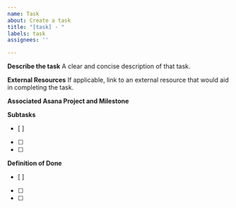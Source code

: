```yaml
---
name: Task
about: Create a task
title: "[task] - "
labels: task
assignees: ''

---
```


**Describe the task**
A clear and concise description of that task.

**External Resources**
If applicable, link to an external resource that would aid in completing the task. 

**Associated Asana Project and Milestone**
[](url)

**Subtasks**
- [ ] 
- [ ] 
- [ ] 

**Definition of Done**
- [ ] 
- [ ] 
- [ ] 
